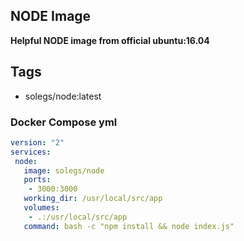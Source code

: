 ## NODE Image

 **Helpful NODE image from official ubuntu:16.04**

## Tags
 * solegs/node:latest
 
### Docker Compose yml

```yaml
version: "2"
services:
 node:
   image: solegs/node
   ports:
    - 3000:3000
   working_dir: /usr/local/src/app
   volumes:
    - .:/usr/local/src/app
   command: bash -c "npm install && node index.js"
```